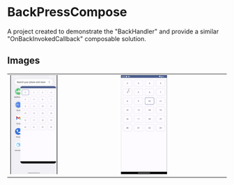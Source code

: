 <!DOCTYPE html>
<html>
<head>
  <style>
    img {
      display: inline-block;
      width: 45%;
    }
  </style>
</head>
<body>
  <h1>BackPressCompose</h1>
  <p>A project created to demonstrate the "BackHandler" and provide a similar "OnBackInvokedCallback" composable solution.</p>
  <h2>Images</h2>
 <table>
  <tr>
    <td>
      <img src="https://github.com/oguzhanaslann/BackPressCompose/blob/d43625f8c8052438fb408fce32745cad7a813de7/sampleImage/sampleImage1.png" alt="sampleImage1" width="100">
    </td>
    <td>
      <img src="https://github.com/oguzhanaslann/BackPressCompose/blob/d43625f8c8052438fb408fce32745cad7a813de7/sampleImage/sampleImage2.png" alt="sampleImage2" width="100">
    </td>
  </tr>
</table>
</body>
</html>
